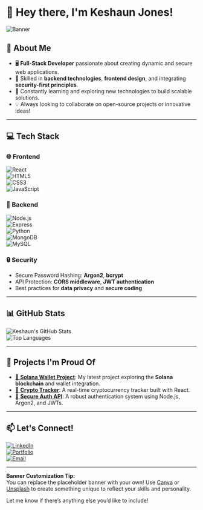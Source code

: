 # 👋 Hey there, I'm Keshaun Jones!  

![Banner](https://via.placeholder.com/800x200?text=Full-Stack+Developer+|+Innovator+|+Tech+Enthusiast)  

## 🚀 About Me  
- 🖥️ **Full-Stack Developer** passionate about creating dynamic and secure web applications.  
- 🔑 Skilled in **backend technologies**, **frontend design**, and integrating **security-first principles**.  
- 🌱 Constantly learning and exploring new technologies to build scalable solutions.  
- 💡 Always looking to collaborate on open-source projects or innovative ideas!  

---

## 💻 Tech Stack  
### 🌐 Frontend  
![React](https://img.shields.io/badge/React-61DAFB?logo=react&logoColor=black&style=for-the-badge)  
![HTML5](https://img.shields.io/badge/HTML5-E34F26?logo=html5&logoColor=white&style=for-the-badge)  
![CSS3](https://img.shields.io/badge/CSS3-1572B6?logo=css3&logoColor=white&style=for-the-badge)  
![JavaScript](https://img.shields.io/badge/JavaScript-F7DF1E?logo=javascript&logoColor=black&style=for-the-badge)  

### 🔧 Backend  
![Node.js](https://img.shields.io/badge/Node.js-339933?logo=nodedotjs&logoColor=white&style=for-the-badge)  
![Express](https://img.shields.io/badge/Express.js-404D59?logo=express&logoColor=white&style=for-the-badge)  
![Python](https://img.shields.io/badge/Python-3776AB?logo=python&logoColor=white&style=for-the-badge)  
![MongoDB](https://img.shields.io/badge/MongoDB-4EA94B?logo=mongodb&logoColor=white&style=for-the-badge)  
![MySQL](https://img.shields.io/badge/MySQL-4479A1?logo=mysql&logoColor=white&style=for-the-badge)  

### 🔒 Security  
- Secure Password Hashing: **Argon2**, **bcrypt**  
- API Protection: **CORS middleware**, **JWT authentication**  
- Best practices for **data privacy** and **secure coding**  

---

## 📊 GitHub Stats  
![Keshaun's GitHub Stats](https://github-readme-stats.vercel.app/api?username=Keshaunj&show_icons=true&theme=tokyonight)  
![Top Languages](https://github-readme-stats.vercel.app/api/top-langs/?username=Keshaunj&layout=compact&theme=tokyonight)  

---

## 🌟 Projects I'm Proud Of  
- [🔗 **Solana Wallet Project**](https://github.com/Keshaunj/solana-wallet): My latest project exploring the **Solana blockchain** and wallet integration.  
- [🔗 **Crypto Tracker**](https://github.com/Keshaunj/react-crypto-tracker): A real-time cryptocurrency tracker built with React.  
- [🔗 **Secure Auth API**](https://github.com/Keshaunj/secure-auth-api): A robust authentication system using Node.js, Argon2, and JWTs.  

---

## 📫 Let's Connect!  
[![LinkedIn](https://img.shields.io/badge/LinkedIn-0A66C2?logo=linkedin&logoColor=white&style=for-the-badge)](https://www.linkedin.com/in/keshaun-jones-091b8b185/)  
[![Portfolio](https://img.shields.io/badge/Portfolio-FF5722?style=for-the-badge)](https://your-portfolio-link.com)  
[![Email](https://img.shields.io/badge/Email-D14836?logo=gmail&logoColor=white&style=for-the-badge)](mailto:keshaunjones48@gmail.com)  

---

**Banner Customization Tip:**  
You can replace the placeholder banner with your own! Use [Canva](https://www.canva.com/) or [Unsplash](https://unsplash.com/) to create something unique to reflect your skills and personality.

Let me know if there’s anything else you’d like to include!
